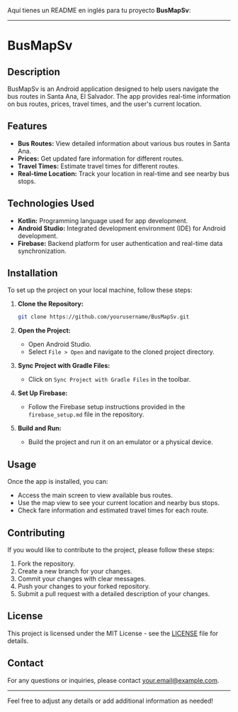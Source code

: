 Aquí tienes un README en inglés para tu proyecto **BusMapSv**:

---

# BusMapSv

## Description

BusMapSv is an Android application designed to help users navigate the bus routes in Santa Ana, El Salvador. The app provides real-time information on bus routes, prices, travel times, and the user's current location.

## Features

- **Bus Routes:** View detailed information about various bus routes in Santa Ana.
- **Prices:** Get updated fare information for different routes.
- **Travel Times:** Estimate travel times for different routes.
- **Real-time Location:** Track your location in real-time and see nearby bus stops.

## Technologies Used

- **Kotlin:** Programming language used for app development.
- **Android Studio:** Integrated development environment (IDE) for Android development.
- **Firebase:** Backend platform for user authentication and real-time data synchronization.

## Installation

To set up the project on your local machine, follow these steps:

1. **Clone the Repository:**

   ```bash
   git clone https://github.com/yourusername/BusMapSv.git
   ```

2. **Open the Project:**
   - Open Android Studio.
   - Select `File > Open` and navigate to the cloned project directory.

3. **Sync Project with Gradle Files:**
   - Click on `Sync Project with Gradle Files` in the toolbar.

4. **Set Up Firebase:**
   - Follow the Firebase setup instructions provided in the `firebase_setup.md` file in the repository.

5. **Build and Run:**
   - Build the project and run it on an emulator or a physical device.

## Usage

Once the app is installed, you can:
- Access the main screen to view available bus routes.
- Use the map view to see your current location and nearby bus stops.
- Check fare information and estimated travel times for each route.

## Contributing

If you would like to contribute to the project, please follow these steps:

1. Fork the repository.
2. Create a new branch for your changes.
3. Commit your changes with clear messages.
4. Push your changes to your forked repository.
5. Submit a pull request with a detailed description of your changes.

## License

This project is licensed under the MIT License - see the [LICENSE](LICENSE) file for details.

## Contact

For any questions or inquiries, please contact [your.email@example.com](mailto:your.email@example.com).

---

Feel free to adjust any details or add additional information as needed!
